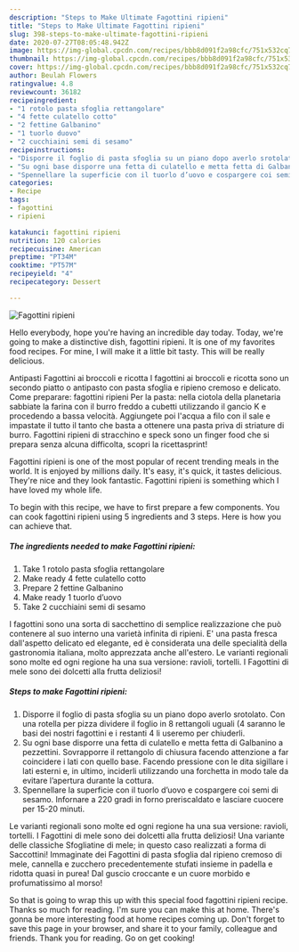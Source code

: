 ```yaml
---
description: "Steps to Make Ultimate Fagottini ripieni"
title: "Steps to Make Ultimate Fagottini ripieni"
slug: 398-steps-to-make-ultimate-fagottini-ripieni
date: 2020-07-27T08:05:48.942Z
image: https://img-global.cpcdn.com/recipes/bbb8d091f2a98cfc/751x532cq70/fagottini-ripieni-recipe-main-photo.jpg
thumbnail: https://img-global.cpcdn.com/recipes/bbb8d091f2a98cfc/751x532cq70/fagottini-ripieni-recipe-main-photo.jpg
cover: https://img-global.cpcdn.com/recipes/bbb8d091f2a98cfc/751x532cq70/fagottini-ripieni-recipe-main-photo.jpg
author: Beulah Flowers
ratingvalue: 4.8
reviewcount: 36182
recipeingredient:
- "1 rotolo pasta sfoglia rettangolare"
- "4 fette culatello cotto"
- "2 fettine Galbanino"
- "1 tuorlo duovo"
- "2 cucchiaini semi di sesamo"
recipeinstructions:
- "Disporre il foglio di pasta sfoglia su un piano dopo averlo srotolato. Con una rotella per pizza dividere il foglio in 8 rettangoli uguali (4 saranno le basi dei nostri fagottini e i restanti 4 li useremo per chiuderli."
- "Su ogni base disporre una fetta di culatello e metta fetta di Galbanino a pezzettini. Sovrapporre il rettangolo di chiusura facendo attenzione a far coincidere i lati con quello base. Facendo pressione con le dita sigillare i lati esterni e, in ultimo, inciderli utilizzando una forchetta in modo tale da evitare l’apertura durante la cottura."
- "Spennellare la superficie con il tuorlo d’uovo e cospargere coi semi di sesamo. Infornare a 220 gradi in forno preriscaldato e lasciare cuocere per 15-20 minuti."
categories:
- Recipe
tags:
- fagottini
- ripieni

katakunci: fagottini ripieni 
nutrition: 120 calories
recipecuisine: American
preptime: "PT34M"
cooktime: "PT57M"
recipeyield: "4"
recipecategory: Dessert

---
```



![Fagottini ripieni](https://img-global.cpcdn.com/recipes/bbb8d091f2a98cfc/751x532cq70/fagottini-ripieni-recipe-main-photo.jpg)

Hello everybody, hope you're having an incredible day today. Today, we're going to make a distinctive dish, fagottini ripieni. It is one of my favorites food recipes. For mine, I will make it a little bit tasty. This will be really delicious.

Antipasti Fagottini ai broccoli e ricotta I fagottini ai broccoli e ricotta sono un secondo piatto o antipasto con pasta sfoglia e ripieno cremoso e delicato. Come preparare: fagottini ripieni Per la pasta: nella ciotola della planetaria sabbiate la farina con il burro freddo a cubetti utilizzando il gancio K e procedendo a bassa velocità. Aggiungete poi l&#39;acqua a filo con il sale e impastate il tutto il tanto che basta a ottenere una pasta priva di striature di burro. Fagottini ripieni di stracchino e speck sono un finger food che si prepara senza alcuna difficolta, scopri la ricettasprint!

Fagottini ripieni is one of the most popular of recent trending meals in the world. It is enjoyed by millions daily. It's easy, it's quick, it tastes delicious. They're nice and they look fantastic. Fagottini ripieni is something which I have loved my whole life.


To begin with this recipe, we have to first prepare a few components. You can cook fagottini ripieni using 5 ingredients and 3 steps. Here is how you can achieve that.

<!--inarticleads1-->

##### The ingredients needed to make Fagottini ripieni:

1. Take 1 rotolo pasta sfoglia rettangolare
1. Make ready 4 fette culatello cotto
1. Prepare 2 fettine Galbanino
1. Make ready 1 tuorlo d’uovo
1. Take 2 cucchiaini semi di sesamo


I fagottini sono una sorta di sacchettino di semplice realizzazione che può contenere al suo interno una varietà infinita di ripieni. E&#39; una pasta fresca dall&#39;aspetto delicato ed elegante, ed è considerata una delle specialità della gastronomia italiana, molto apprezzata anche all&#39;estero. Le varianti regionali sono molte ed ogni regione ha una sua versione: ravioli, tortelli. I Fagottini di mele sono dei dolcetti alla frutta deliziosi! 

<!--inarticleads2-->

##### Steps to make Fagottini ripieni:

1. Disporre il foglio di pasta sfoglia su un piano dopo averlo srotolato. Con una rotella per pizza dividere il foglio in 8 rettangoli uguali (4 saranno le basi dei nostri fagottini e i restanti 4 li useremo per chiuderli.
1. Su ogni base disporre una fetta di culatello e metta fetta di Galbanino a pezzettini. Sovrapporre il rettangolo di chiusura facendo attenzione a far coincidere i lati con quello base. Facendo pressione con le dita sigillare i lati esterni e, in ultimo, inciderli utilizzando una forchetta in modo tale da evitare l’apertura durante la cottura.
1. Spennellare la superficie con il tuorlo d’uovo e cospargere coi semi di sesamo. Infornare a 220 gradi in forno preriscaldato e lasciare cuocere per 15-20 minuti.


Le varianti regionali sono molte ed ogni regione ha una sua versione: ravioli, tortelli. I Fagottini di mele sono dei dolcetti alla frutta deliziosi! Una variante delle classiche Sfogliatine di mele; in questo caso realizzati a forma di Saccottini! Immaginate dei Fagottini di pasta sfoglia dal ripieno cremoso di mele, cannella e zucchero precedentemente stufati insieme in padella e ridotta quasi in purea! Dal guscio croccante e un cuore morbido e profumatissimo al morso! 

So that is going to wrap this up with this special food fagottini ripieni recipe. Thanks so much for reading. I'm sure you can make this at home. There's gonna be more interesting food at home recipes coming up. Don't forget to save this page in your browser, and share it to your family, colleague and friends. Thank you for reading. Go on get cooking!
